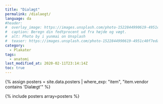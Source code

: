 ```yaml
---
title: "Dialægt"
permalink: /dialaegt/
language: da
#header:
#  overlay_image: https://images.unsplash.com/photo-1522844990619-4951c40f7eda?ixlib=rb-1.2.1&ixid=eyJhcHBfaWQiOjEyMDd9&auto=format&fit=crop&w=1600&q=80
#  caption: Beregn din fedtprocent ud fra højde og vægt.
#  alt: Photo by i yunmai on Unsplash
#  teaser: https://images.unsplash.com/photo-1522844990619-4951c40f7eda?ixlib=rb-1.2.1&ixid=eyJhcHBfaWQiOjEyMDd9&auto=format&fit=crop&w=400&q=80
category:
  - Plakater
tags:
  - anatomi
last_modified_at: 2020-02-11T23:14:14Z
toc: true
---
```


{% assign posters = site.data.posters | where_exp: "item", "item.vendor contains 'Dialægt'" %}

{% include posters array=posters %}

